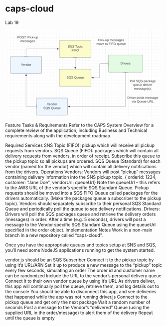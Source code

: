 # caps-cloud
Lab 19


![Alt text](img/Lab_19_UML.jpg "Optional title")


Feature Tasks & Requirements
Refer to the CAPS System Overview for a complete review of the application, including Business and Technical requirements along with the development roadmap.

Required Services
SNS Topic (FIFO): pickup which will receive all pickup requests from vendors.
SQS Queue (FIFO): packages which will contain all delivery requests from vendors, in order of receipt.
Subscribe this queue to the pickup topic so all pickups are ordered.
SQS Queue (Standard) for each vendor (named for the vendor) which will contain all delivery notifications from the drivers.
Operations
Vendors:
Vendors will post “pickup” messages containing delivery information into the SNS pickup topic.
{ orderId: 1234, customer: "Jane Doe", vendorUrl: queueUrl}
Note the queueUrl – this refers to the AWS URL of the vendor’s specific SQS Standard Queue.
Pickup requests should be moved into a SQS FIFO Queue called packages for the drivers automatically.
(Make the packages queue a subscriber to the pickup topic).
Vendors should separately subscribe to their personal SQS Standard Queue and periodically poll the queue to see delivery notifications.
Drivers:
Drivers will poll the SQS packages queue and retrieve the delivery orders (messages) in order.
After a time (e.g. 5 seconds), drivers will post a message to the Vendor specific SQS Standard Queue using the queueUrl specified in the order object.
Implementation Notes
Work in a non-main branch in a new repository called “caps-cloud”.

Once you have the appropriate queues and topics setup at SNS and SQS, you’ll need some NodeJS applications running to get the system started.

vendor.js should be an SQS Subscriber
Connect it to the pickup topic by using it’s URL/ARN
Set it up to produce a new message to the “pickup” topic every few seconds, simulating an order
The order id and customer name can be randomized
Include the URL to the vendor’s personal delivery queue
Connect it to their own vendor queue by using it’s URL
As drivers deliver, this app will continually poll the queue, retrieve them, and log details out to the console
You should be able to disconnect this app, and see deliveries that happened while the app was not running
driver.js
Connect to the pickup queue and get only the next package
Wait a random number of seconds
Post a message to the Vendor’s “delivered” Queue (using the supplied URL in the order/message) to alert them of the delivery
Repeat until the queue is empty